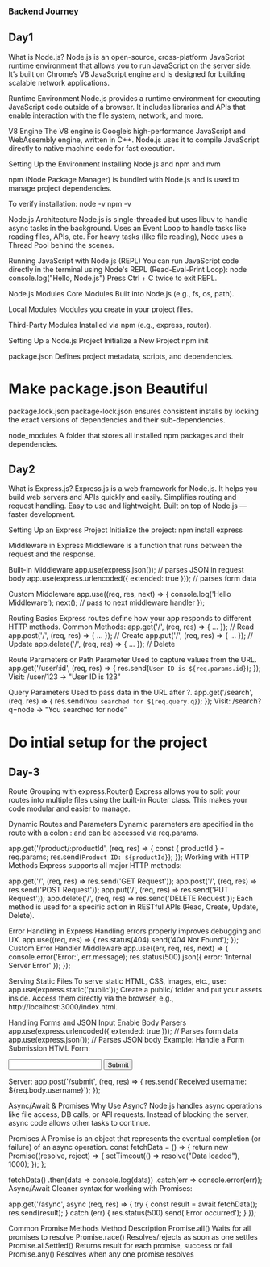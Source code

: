 ### Backend Journey 

## Day1
What is Node.js?
Node.js is an open-source, cross-platform JavaScript runtime environment that allows you to run JavaScript on the server side. It’s built on Chrome’s V8 JavaScript engine and is designed for building scalable network applications.

Runtime Environment
Node.js provides a runtime environment for executing JavaScript code outside of a browser. It includes libraries and APIs that enable interaction with the file system, network, and more.

V8 Engine
The V8 engine is Google’s high-performance JavaScript and WebAssembly engine, written in C++. Node.js uses it to compile JavaScript directly to native machine code for fast execution.

Setting Up the Environment
Installing Node.js and npm and nvm

npm (Node Package Manager) is bundled with Node.js and is used to manage project dependencies.

To verify installation:
node -v
npm -v

Node.js Architecture 
Node.js is single-threaded but uses libuv to handle async tasks in the background.
Uses an Event Loop to handle tasks like reading files, APIs, etc.
For heavy tasks (like file reading), Node uses a Thread Pool behind the scenes.

Running JavaScript with Node.js (REPL)
You can run JavaScript code directly in the terminal using Node's REPL (Read-Eval-Print Loop):
node
console.log("Hello, Node.js")
Press Ctrl + C twice to exit REPL.

Node.js Modules
Core Modules
Built into Node.js (e.g., fs, os, path).

Local Modules
Modules you create in your project files.

Third-Party Modules
Installed via npm (e.g., express, router).

Setting Up a Node.js Project
Initialize a New Project
npm init

package.json
Defines project metadata, scripts, and dependencies.
# Make package.json Beautiful

package.lock.json 
package-lock.json ensures consistent installs by locking the exact versions of dependencies and their sub-dependencies.

node_modules
A folder that stores all installed npm packages and their dependencies.




## Day2 
What is Express.js?
Express.js is a web framework for Node.js.
It helps you build web servers and APIs quickly and easily.
Simplifies routing and request handling.
Easy to use and lightweight.
Built on top of Node.js — faster development.

Setting Up an Express Project
Initialize the project:
npm install express

Middleware in Express
Middleware is a function that runs between the request and the response.

Built-in Middleware
app.use(express.json()); // parses JSON in request body
app.use(express.urlencoded({ extended: true })); // parses form data

Custom Middleware
app.use((req, res, next) => {
  console.log('Hello Middleware');
  next(); // pass to next middleware handler
});

Routing Basics
Express routes define how your app responds to different HTTP methods.
Common Methods:
app.get('/', (req, res) => { ... });     // Read
app.post('/', (req, res) => { ... });    // Create
app.put('/', (req, res) => { ... });     // Update
app.delete('/', (req, res) => { ... });  // Delete

Route Parameters or Path Parameter
Used to capture values from the URL.
app.get('/user/:id', (req, res) => {
  res.send(`User ID is ${req.params.id}`);
});
Visit: /user/123 → "User ID is 123"

Query Parameters
Used to pass data in the URL after ?.
app.get('/search', (req, res) => {
  res.send(`You searched for ${req.query.q}`);
});
Visit: /search?q=node → "You searched for node"

# Do intial setup for the project




## Day-3
Route Grouping with express.Router()
Express allows you to split your routes into multiple files using the built-in Router class. This makes your code modular and easier to manage.

Dynamic Routes and Parameters
Dynamic parameters are specified in the route with a colon : and can be accessed via req.params.

app.get('/product/:productId', (req, res) => {
  const { productId } = req.params;
  res.send(`Product ID: ${productId}`);
});
Working with HTTP Methods
Express supports all major HTTP methods:

app.get('/', (req, res) => res.send('GET Request'));
app.post('/', (req, res) => res.send('POST Request'));
app.put('/', (req, res) => res.send('PUT Request'));
app.delete('/', (req, res) => res.send('DELETE Request'));
Each method is used for a specific action in RESTful APIs (Read, Create, Update, Delete).

Error Handling in Express
Handling errors properly improves debugging and UX.
app.use((req, res) => {
  res.status(404).send('404 Not Found');
});
Custom Error Handler Middleware
app.use((err, req, res, next) => {
  console.error('Error:', err.message);
  res.status(500).json({ error: 'Internal Server Error' });
});

Serving Static Files
To serve static HTML, CSS, images, etc., use:
app.use(express.static('public'));
Create a public/ folder and put your assets inside. Access them directly via the browser, e.g., http://localhost:3000/index.html.

Handling Forms and JSON Input
Enable Body Parsers
app.use(express.urlencoded({ extended: true })); // Parses form data
app.use(express.json());                         // Parses JSON body
Example: Handle a Form Submission
HTML Form:
<form action="/submit" method="POST">
  <input name="username" />
  <button type="submit">Submit</button>
</form>
Server:
app.post('/submit', (req, res) => {
  res.send(`Received username: ${req.body.username}`);
});

Async/Await & Promises
Why Use Async?
Node.js handles async operations like file access, DB calls, or API requests. Instead of blocking the server, async code allows other tasks to continue.

 Promises
A Promise is an object that represents the eventual completion (or failure) of an async operation.
const fetchData = () => {
  return new Promise((resolve, reject) => {
    setTimeout(() => resolve("Data loaded"), 1000);
  });
};

fetchData()
  .then(data => console.log(data))
  .catch(err => console.error(err));
Async/Await
Cleaner syntax for working with Promises:

app.get('/async', async (req, res) => {
  try {
    const result = await fetchData();
    res.send(result);
  } catch (err) {
    res.status(500).send('Error occurred');
  }
});

Common Promise Methods
Method	Description
Promise.all()	Waits for all promises to resolve
Promise.race()	Resolves/rejects as soon as one settles
Promise.allSettled()	Returns result for each promise, success or fail
Promise.any()	Resolves when any one promise resolves